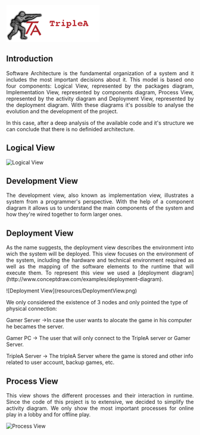 ![TripleAICon](resources/icon_menu.png)

## Introduction

<p align="justify"> Software Architecture is the fundamental organization of a system and it includes the most important decisions about it. 
This model is based ono four components: Logical View, represented by the packages diagram, Implementation View, represented 
by components diagram, Process View, represented by the activity diagram and Deployment View, represented by the deployment 
diagram. With these diagrams it's possible to analyse the evolution and the development of the project. </p>

<p align="justify"> In this case, after a deep analysis of the available code and it's structure we can conclude that there is no definided 
architecture. </p>

## Logical View

![Logical View](resources/Logicalviewf.png)

## Development View

<p align="justify"> The development view, also known as implementation view, illustrates a system from a programmer's perspective. With the help of a component
diagram it allows us to understand the main components of the system and how they're wired together to form larger ones. </p>

## Deployment View

<p align="justify"> As the name suggests, the deployment view describes the environment into wich the system will be deployed.
This view focuses on the environment of the system, including the hardware and technical environment required as well as the mapping of the software elements to 
the runtime that will execute them. To represent this view we used a [deployment diagram](http://www.conceptdraw.com/examples/deployment-diagram). </p>
![Deployment View](resources/DeploymentView.png)

We only considered the existence of 3 nodes and only pointed the type of physical connection:

Gamer Server ->In case the user wants to alocate the game in his computer he becames the server. 

Gamer PC -> The user that will only connect to the TripleA server or Gamer Server.

TripleA Server -> The tripleA Server where the game is stored and other info related to user account, backup games, etc.


## Process View

<p align="justify"> This view shows the different processes and their interaction in runtime. Since the code of this project is to extensive,
 we decided to simplify the activity diagram. We only show the most important processes for online play in a lobby and for 
 offline play. </p>

![Process View](resources/ProcessView.png)